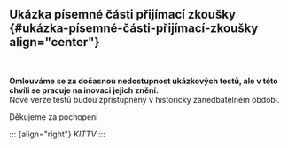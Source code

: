 ## Ukázka písemné části přijímací zkoušky {#ukázka-písemné-části-přijímací-zkoušky align="center"}

 

**Omlouváme se za dočasnou nedostupnost ukázkových testů, ale v této
chvíli se pracuje na inovaci jejich znění.**\
Nové verze testů budou zpřístupněny v historicky zanedbatelném období.

Děkujeme za pochopení

::: {align="right"}
*KITTV*
:::
